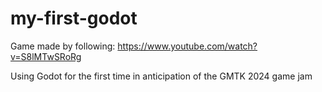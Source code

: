 # my-first-godot

Game made by following: https://www.youtube.com/watch?v=S8lMTwSRoRg

Using Godot for the first time in anticipation of the GMTK 2024 game jam
